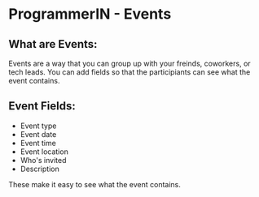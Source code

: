 # ProgrammerIN - Events

## What are Events:
Events are a way that you can group up with your freinds, coworkers, or tech leads. You can add fields so that the participiants can see what the event contains.

## Event Fields:
* Event type
* Event date
* Event time
* Event location
* Who's invited
* Description

These make it easy to see what the event contains.
